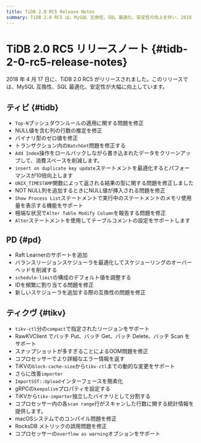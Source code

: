 ```yaml
---
title: TiDB 2.0 RC5 Release Notes
summary: TiDB 2.0 RC5 は、MySQL 互換性、SQL 最適化、安定性の向上を伴い、2018 年 4 月 17 日にリリースされました。TiDB、PD、TiKV コンポーネントに対して、 Raft Learnerのサポート、スケジューリング オーバーヘッドの削減、新しいバッチ操作の追加など、修正と最適化が行われました。このリリースでは、メモリ使用量、エラー報告、構成調整に関連する問題にも対処しました。
---
```


# TiDB 2.0 RC5 リリースノート {#tidb-2-0-rc5-release-notes}

2018 年 4 月 17 日に、TiDB 2.0 RC5 がリリースされました。このリリースでは、MySQL 互換性、SQL 最適化、安定性が大幅に向上しています。

## ティビ {#tidb}

-   `Top-N`プッシュダウンルールの適用に関する問題を修正
-   NULL値を含む列の行数の推定を修正
-   バイナリ型のゼロ値を修正
-   トランザクション内の`BatchGet`問題を修正する
-   `Add Index`操作をロールバックしながら書き込まれたデータをクリーンアップして、消費スペースを削減します。
-   `insert on duplicate key update`ステートメントを最適化するとパフォーマンスが10倍向上します
-   `UNIX_TIMESTAMP`関数によって返される結果の型に関する問題を修正しました
-   NOT NULL列を追加するときにNULL値が挿入される問題を修正
-   `Show Process List`ステートメントで実行中のステートメントのメモリ使用量を表示する機能をサポート
-   極端な状況で`Alter Table Modify Column`を報告する問題を修正
-   `Alter`ステートメントを使用してテーブルコメントの設定をサポートします

## PD {#pd}

-   Raft Learnerのサポートを追加
-   バランスリージョンスケジューラを最適化してスケジューリングのオーバーヘッドを削減する
-   `schedule-limit`の構成のデフォルト値を調整する
-   IDを頻繁に割り当てる問題を修正
-   新しいスケジューラを追加する際の互換性の問題を修正

## ティクヴ {#tikv}

-   `tikv-ctl`分の`compact`で指定されたリージョンをサポート
-   RawKVClient でバッチ Put、バッチ Get、バッチ Delete、バッチ Scan をサポート
-   スナップショットが多すぎることによるOOM問題を修正
-   コプロセッサーでより詳細なエラー情報を返す
-   TiKVの`block-cache-size`から`tikv-ctl`までの動的な変更をサポート
-   さらに改善`importer`
-   `ImportSST::Upload`インターフェースを簡素化
-   gRPCの`keepalive`プロパティを設定する
-   TiKVから`tikv-importer`独立したバイナリとして分割する
-   コプロセッサー内の各`scan range`行がスキャンした行数に関する統計情報を提供します。
-   macOSシステムでのコンパイル問題を修正
-   RocksDB メトリックの誤用問題を修正
-   コプロセッサーの`overflow as warning`オプションをサポート
